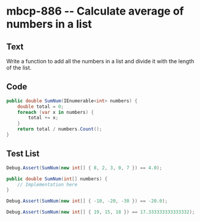# mbcp-886 -- Calculate average of numbers in a list

## Text

Write a function to add all the numbers in a list and divide it with the length of the list.

## Code

```csharp
public double SumNum(IEnumerable<int> numbers) {
    double total = 0;
    foreach (var x in numbers) {
        total += x;
    }
    return total / numbers.Count();
}
```

## Test List

```csharp
Debug.Assert(SumNum(new int[] { 8, 2, 3, 0, 7 }) == 4.0);

public double SumNum(int[] numbers) {
    // Implementation here
}
```

```csharp
Debug.Assert(SumNum(new int[] { -10, -20, -30 }) == -20.0);
```

```csharp
Debug.Assert(SumNum(new int[] { 19, 15, 18 }) == 17.333333333333332);
```
